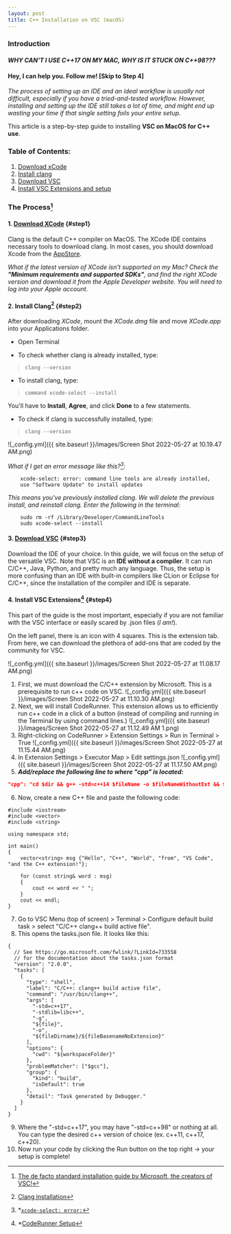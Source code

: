 ```yaml
---
layout: post
title: C++ Installation on VSC (macOS)
---
```


### Introduction
#### ***WHY CAN'T I USE C++17 ON MY MAC, WHY IS IT STUCK ON C++98???***
#### Hey, I can help you. Follow me! [Skip to Step 4]
*The process of setting up an IDE and an ideal workflow is usually not difficult, especially if you have a tried-and-tested workflow. However, installing and setting up the IDE still takes a lot of time, and might end up wasting your time if that single setting foils your entire setup.*

This article is a step-by-step guide to installing **VSC on MacOS for C++ use**.

### Table of Contents:
1. [Download xCode](#step1)
2. [Install clang](#step2)
3. [Download VSC](#step3)
4. [Install VSC Extensions and setup](#step4)


### The Process[^1] 
#### 1. [Download XCode](https://developer.apple.com/support/xcode/)  {#step1}
Clang is the default C++ compiler on MacOS. The XCode IDE contains necessary tools to download clang. In most cases, you should download Xcode from the [AppStore](https://apps.apple.com/us/app/xcode/id497799835?ls=1&mt=12).

*What if the latest version of XCode isn't supported on my Mac?*
*Check the **"Minimum requirements and supported SDKs"**, and find the right XCode version and download it from the Apple Developer website. You will need to log into your Apple account.*

#### 2. Install Clang[^2] {#step2}
After downloading *XCode*, mount the *XCode.dmg* file and move *XCode.app* into your Applications folder.

* Open Terminal
- To check whether clang is already installed, type:
> `clang --version`
- To install clang, type:
> `command xcode-select --install`

You'll have to **Install**, **Agree**, and click **Done** to a few statements.
- To check if clang is successfully installed, type:
>  `clang --version`

![_config.yml]({{ site.baseurl }}/images/Screen Shot 2022-05-27 at 10.19.47 AM.png)

*What if I get an error message like this?[^3]:*
```
	xcode-select: error: command line tools are already installed, 
	use "Software Update" to install updates
```
*This means you've previously installed clang. We will delete the previous install, and reinstall clang. Enter the following in the terminal:*
```
	sudo rm -rf /Library/Developer/CommandLineTools
	sudo xcode-select --install
```

#### 3. [Download VSC](https://code.visualstudio.com/) {#step3}
Download the IDE of your choice. In this guide, we will focus on the setup of the versatile VSC. Note that VSC is an **IDE without a compiler**. It can run C/C++, Java, Python, and pretty much any language. Thus, the setup is more confusing than an IDE with built-in compilers like CLion or Eclipse for C/C++, since the installation of the compiler and IDE is separate.

#### 4. Install VSC Extensions[^4] {#step4}
This part of the guide is the most important, especially if you are not familiar with the VSC interface or easily scared by .json files (*I am!*).

On the left panel, there is an icon with 4 squares. This is the extension tab. From here, we can download the plethora of add-ons that are coded by the community for VSC. 

![_config.yml]({{ site.baseurl }}/images/Screen Shot 2022-05-27 at 11.08.17 AM.png)

1. First, we must download the C/C++ extension by Microsoft. This is a prerequisite to run c++ code on VSC.
![_config.yml]({{ site.baseurl }}/images/Screen Shot 2022-05-27 at 11.10.30 AM.png)
2. Next, we will install CodeRunner. This extension allows us to efficiently run c++ code in a click of a button (instead of compiling and running in the Terminal by using command lines.)
![_config.yml]({{ site.baseurl }}/images/Screen Shot 2022-05-27 at 11.12.49 AM 1.png)
3. Right-clicking on CodeRunner > Extension Settings > Run in Terminal > True
![_config.yml]({{ site.baseurl }}/images/Screen Shot 2022-05-27 at 11.15.44 AM.png)
4. In Extension Settings > Executor Map > Edit settings.json
![_config.yml]({{ site.baseurl }}/images/Screen Shot 2022-05-27 at 11.17.50 AM.png)
5. ***Add/replace the following line to where "cpp" is located:***
```json
"cpp": "cd $dir && g++ -std=c++14 $fileName -o $fileNameWithoutExt && $dir$fileNameWithoutExt"
```
6. Now, create a new C++ file and paste the following code:
```
#include <iostream>
#include <vector>
#include <string>

using namespace std;

int main()
{
    vector<string> msg {"Hello", "C++", "World", "from", "VS Code", "and the C++ extension!"};

    for (const string& word : msg)
    {
        cout << word << " ";
    }
    cout << endl;
}
```
7. Go to VSC Menu (top of screen) > Terminal > Configure default build task > select "C/C++ clang++ build active file".
8.  This opens the tasks.json file. It looks like this:
```
{
  // See https://go.microsoft.com/fwlink/?LinkId=733558
  // for the documentation about the tasks.json format
  "version": "2.0.0",
  "tasks": [
    {
      "type": "shell",
      "label": "C/C++: clang++ build active file",
      "command": "/usr/bin/clang++",
      "args": [
        "-std=c++17",
        "-stdlib=libc++",
        "-g",
        "${file}",
        "-o",
        "${fileDirname}/${fileBasenameNoExtension}"
      ],
      "options": {
        "cwd": "${workspaceFolder}"
      },
      "problemMatcher": ["$gcc"],
      "group": {
        "kind": "build",
        "isDefault": true
      },
      "detail": "Task generated by Debugger."
    }
  ]
}
```
9. Where the "-std=c++17", you may have "-std=c++98" or nothing at all. You can type the desired c++ version of choice (ex. c++11, c++17, c++20).
10. Now run your code by clicking the Run button on the top right -> your setup is complete!
 
[^1]: [The de facto standard installation guide by Microsoft, the creators of VSC!](https://code.visualstudio.com/docs/cpp/config-clang-mac)
[^2]: [Clang installation](https://www.ics.uci.edu/~pattis/common/handouts/macclion/clang.html)
[^3]: *[`xcode-select: error:`](https://investechnews.com/2021/06/15/mac-commandlinetools-setup-error/)
[^4]: *[CodeRunner Setup](https://wooono.tistory.com/299)
